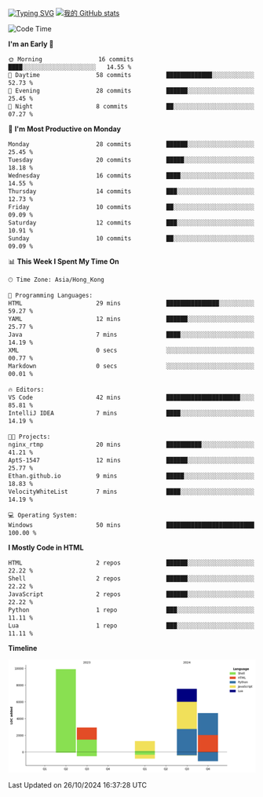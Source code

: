 [![Typing SVG](https://readme-typing-svg.demolab.com?font=Fira+Code&pause=1000&random=true&width=435&lines=%E2%9D%A4+Hello!+%E2%9D%A4;Welcome+to+my+Github+Profile~;I'm+a+student+from+SCNU+%26+UoA)](https://git.io/typing-svg)
[![我的 GitHub stats](https://github-readme-stats.vercel.app/api?username=AptS-1547&show_icons=true&theme=ambient_gradient)](https://github.com/anuraghazra/github-readme-stats)
<!--START_SECTION:waka-->
![Code Time](http://img.shields.io/badge/Code%20Time-52%20mins-blue)

**I'm an Early 🐤** 

```text
🌞 Morning                16 commits          ████░░░░░░░░░░░░░░░░░░░░░   14.55 % 
🌆 Daytime                58 commits          █████████████░░░░░░░░░░░░   52.73 % 
🌃 Evening                28 commits          ██████░░░░░░░░░░░░░░░░░░░   25.45 % 
🌙 Night                  8 commits           ██░░░░░░░░░░░░░░░░░░░░░░░   07.27 % 
```
📅 **I'm Most Productive on Monday** 

```text
Monday                   28 commits          ██████░░░░░░░░░░░░░░░░░░░   25.45 % 
Tuesday                  20 commits          █████░░░░░░░░░░░░░░░░░░░░   18.18 % 
Wednesday                16 commits          ████░░░░░░░░░░░░░░░░░░░░░   14.55 % 
Thursday                 14 commits          ███░░░░░░░░░░░░░░░░░░░░░░   12.73 % 
Friday                   10 commits          ██░░░░░░░░░░░░░░░░░░░░░░░   09.09 % 
Saturday                 12 commits          ███░░░░░░░░░░░░░░░░░░░░░░   10.91 % 
Sunday                   10 commits          ██░░░░░░░░░░░░░░░░░░░░░░░   09.09 % 
```


📊 **This Week I Spent My Time On** 

```text
🕑︎ Time Zone: Asia/Hong_Kong

💬 Programming Languages: 
HTML                     29 mins             ███████████████░░░░░░░░░░   59.27 % 
YAML                     12 mins             ██████░░░░░░░░░░░░░░░░░░░   25.77 % 
Java                     7 mins              ████░░░░░░░░░░░░░░░░░░░░░   14.19 % 
XML                      0 secs              ░░░░░░░░░░░░░░░░░░░░░░░░░   00.77 % 
Markdown                 0 secs              ░░░░░░░░░░░░░░░░░░░░░░░░░   00.01 % 

🔥 Editors: 
VS Code                  42 mins             █████████████████████░░░░   85.81 % 
IntelliJ IDEA            7 mins              ████░░░░░░░░░░░░░░░░░░░░░   14.19 % 

🐱‍💻 Projects: 
nginx_rtmp               20 mins             ██████████░░░░░░░░░░░░░░░   41.21 % 
AptS-1547                12 mins             ██████░░░░░░░░░░░░░░░░░░░   25.77 % 
Ethan.github.io          9 mins              █████░░░░░░░░░░░░░░░░░░░░   18.83 % 
VelocityWhiteList        7 mins              ████░░░░░░░░░░░░░░░░░░░░░   14.19 % 

💻 Operating System: 
Windows                  50 mins             █████████████████████████   100.00 % 
```

**I Mostly Code in HTML** 

```text
HTML                     2 repos             ██████░░░░░░░░░░░░░░░░░░░   22.22 % 
Shell                    2 repos             ██████░░░░░░░░░░░░░░░░░░░   22.22 % 
JavaScript               2 repos             ██████░░░░░░░░░░░░░░░░░░░   22.22 % 
Python                   1 repo              ███░░░░░░░░░░░░░░░░░░░░░░   11.11 % 
Lua                      1 repo              ███░░░░░░░░░░░░░░░░░░░░░░   11.11 % 
```



**Timeline**

![Lines of Code chart](https://raw.githubusercontent.com/AptS-1547/AptS-1547/main/assets/bar_graph.png)


 Last Updated on 26/10/2024 16:37:28 UTC
<!--END_SECTION:waka-->